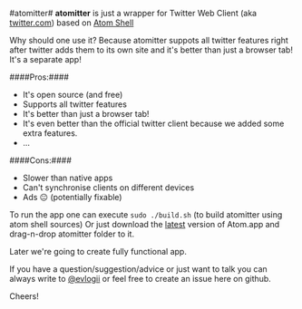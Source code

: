 #atomitter#
**atomitter** is just a wrapper for Twitter Web Client (aka [twitter.com](https://twitter.com)) based on [Atom Shell](https://github.com/atom/atom-shell)

Why should one use it? Because atomitter suppots all twitter features right after twitter adds them to its own site and it's better than just a browser tab! It's a separate app!

####Pros:####

- It's open source (and free)
- Supports all twitter features
- It's better than just a browser tab!
- It's even better than the official twitter client because we added some extra features.
- ...

####Cons:####

- Slower than native apps
- Can't synchronise clients on different devices
- Ads 😐 (potentially fixable)

To run the app one can execute `sudo ./build.sh` (to build atomitter using atom shell sources) 
Or just download the [latest](https://github.com/atom/atom-shell/releases/latest) version of Atom.app and drag-n-drop atomitter folder to it.

Later we're going to create fully functional app.

If you have a question/suggestion/advice or just want to talk you can always write to [@evlogii](https://twitter.com/evlogii) or feel free to create an issue here on github.

Cheers!
